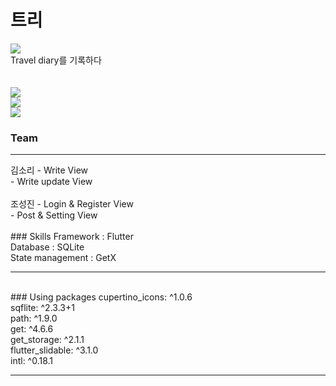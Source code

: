 # 트리
<img src="https://github.com/likewoody/Tree/assets/151493474/5d42387a-d092-4baa-923d-a77376587daa"><br>
Travel diary를 기록하다
<br><br><br>
<img src="https://github.com/likewoody/Tree/assets/151493474/57566cd7-f0fd-477a-bd15-589778e1e663"><br>
<img src="https://github.com/likewoody/Tree/assets/151493474/2d805ebb-05ce-4c40-8b13-0075775f3601"><br>
<img src="https://github.com/likewoody/Tree/assets/151493474/dfc96fc0-75e3-40b9-b94d-e90bf54bf772"><br>


### Team
<hr>
김소리
- Write View<br>
- Write update View<br>
<br>
조성진
- Login & Register View<br>
- Post & Setting View<br>


<br>
### Skills
Framework : Flutter<br>
Database : SQLite<br>
State management : GetX<br>

<hr>

<br>
### Using packages
cupertino_icons: ^1.0.6<br>
sqflite: ^2.3.3+1<br>
path: ^1.9.0<br>
get: ^4.6.6<br>
get_storage: ^2.1.1<br>
flutter_slidable: ^3.1.0<br>
intl: ^0.18.1<br>
<hr>
